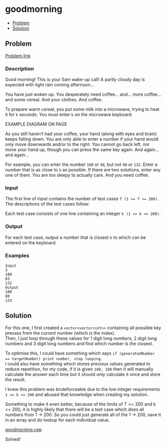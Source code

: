# goodmorning
- [Problem](#problem)
- [Solution](#goodmorning.cpp)

## Problem
[Problem link](https://open.kattis.com/problems/goodmorning?tab=metadata)

### Description
Good morning! This is your 5am wake-up call! A partly cloudy day is expected with light rain coming afternoon…

You have just woken up. You desperately need coffee… and… more coffee… and some cereal. And your clothes. And coffee.

To prepare warm cereal, you put some milk into a microwave, trying to heat it for `k` seconds. You must enter `k` on the microwave keyboard.

EXAMPLE DIAGRAM ON PAGE

As you still haven’t had your coffee, your hand (along with eyes and brain) keeps falling down. You are only able to enter a number if your hand would only move downwards and/or to the right. You cannot go back left, nor move your hand up, though you can press the same key again. And again…and again…

For example, you can enter the number `180` or `49`, but not `98` or `132`. Enter a number that is as close to `k` as possible. If there are two solutions, enter any one of them. You are too sleepy to actually care. And you need coffee.

### Input
The first line of input contains the number of test cases `T (1 <= T <= 200)`. The descriptions of the test cases follow:

Each test case consists of one line containing an integer
`k (1 <= k <= 200)`.

### Output
For each test case, output a number that is closest `k` to which can be entered on the keyboard.

### Examples
```
Input
3
180
83
132
Output
180
80
133
```

## Solution

For this one, I first created a `vector<vector<int>>` containing all possible key presses from the current number (which is the index).  
Then, I just loop through these values for 1 digit long numbers, 2 digit long numbers and 3 digit long numbers and find which number is the closest.  

To optimise this, I could have something which says `if (generatedNumber == targetNumber) print number, stop looping`.  
I could also have something which stores previous values generated to reduce repetition, for my code, if it is given `180, 180` then it will manually calculate the answer each time but it should only calculate it once and store the result.  

I knew this problem was bruteforceable due to the low integer requirements `1 <= k <= 200` and abused that knowledge when creating my solution.  

Something to make it even better, because of the limits of T <= 200 and k <= 200, it is highly likely that there will be a test case which does all numbers from 1 -> 200. So you could just generate all of the 1 -> 200, save it in an array and do lookup for each individual value.

[goodmorning.cpp](./goodmorning.cpp)

Solved!